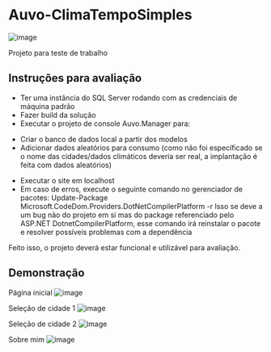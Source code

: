 # Auvo-ClimaTempoSimples

![image](https://1.bp.blogspot.com/-7QWWHMNeLN4/YHg-sUGr2CI/AAAAAAAACeM/UNI4wisSKr0guvDIFzAGQEonOxfZHhP3QCLcBGAsYHQ/s0/ANIMACAO_FRANCIS_CORRENDO.gif)

Projeto para teste de trabalho

## Instruções para avaliação
 * Ter uma instância do SQL Server rodando com as credenciais de máquina padrão
 * Fazer build da solução
 * Executar o projeto de console Auvo.Manager para:
  - Criar o banco de dados local a partir dos modelos
  - Adicionar dados aleatórios para consumo (como não foi específicado se o nome das cidades/dados climáticos deveria ser real, a implantação é feita com dados aleatórios)
 * Executar o site em localhost
 * Em caso de erros, execute o seguinte comando no gerenciador de pacotes:
  Update-Package Microsoft.CodeDom.Providers.DotNetCompilerPlatform -r
  Isso se deve a um bug não do projeto em si mas do package referenciado pelo ASP.NET DotnetCompilerPlatform, esse comando irá reinstalar o pacote e resolver possíveis problemas com a dependência

Feito isso, o projeto deverá estar funcional e utilizável para avaliação.

## Demonstração

Página inicial
![image](https://user-images.githubusercontent.com/98046863/163687706-d1a9d77c-c877-4e83-93a7-92d0c6d1a4ae.png)

Seleção de cidade 1
![image](https://user-images.githubusercontent.com/98046863/163687713-f4ea31c8-a6fe-4177-9efd-527bffb0493d.png)

Seleção de cidade 2
![image](https://user-images.githubusercontent.com/98046863/163687730-b2348259-5c92-4a52-b0d1-ff1e376e0c6f.png)

Sobre mim
![image](https://user-images.githubusercontent.com/98046863/163687742-276419f0-3706-4a94-99f6-deec626eb338.png)
